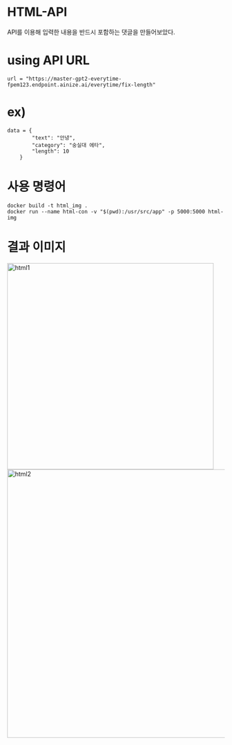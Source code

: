 # HTML-API

API를 이용해 입력한 내용을 반드시 포함하는 댓글을 만들어보았다.

# using API URL 
    url = "https://master-gpt2-everytime-fpem123.endpoint.ainize.ai/everytime/fix-length"

# ex) 
    data = {
            "text": "안녕", 
            "category": "숭실대 에타",
            "length": 10
        }
# 사용 명령어
    docker build -t html_img .
    docker run --name html-con -v "$(pwd):/usr/src/app" -p 5000:5000 html-img
    
# 결과 이미지
<img width="478" alt="html1" src="https://user-images.githubusercontent.com/90100440/171867967-2b2d10e1-df3f-404b-9200-637f1be20372.PNG">
<img width="622" alt="html2" src="https://user-images.githubusercontent.com/90100440/171868244-7a1da4b8-d127-4caf-93a6-dbeb1e42b884.PNG">
